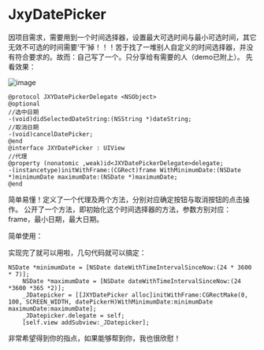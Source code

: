 # JxyDatePicker
因项目需求，需要用到一个时间选择器，设置最大可选时间与最小可选时间，其它无效不可选的时间需要‘干’掉！！！苦于找了一堆别人自定义的时间选择器，并没有符合要求的。故而：自己写了一个。只分享给有需要的人（demo已附上）。
先看效果：

![image](https://github.com/FengziXiao/JxyDatePicker/blob/master/1340843-a76f1e1788c0684f.gif)

```
@protocol JXYDatePickerDelegate <NSObject>
@optional
//选中日期
-(void)didSelectedDateString:(NSString *)dateString;
//取消日期
-(void)cancelDatePicker;
@end
@interface JXYDatePicker : UIView
//代理
@property (nonatomic ,weak)id<JXYDatePickerDelegate>delegate;
-(instancetype)initWithFrame:(CGRect)frame WithMinimumDate:(NSDate *)minimumDate maximumDate:(NSDate *)maximumDate;
@end
```
简单易懂！定义了一个代理及两个方法，分别对应确定按钮与取消按钮的点击操作。
公开了一个方法，即初始化这个时间选择器的方法，参数方别对应：frame，最小日期，最大日期。

简单使用：

实现完了就可以用啦，几句代码就可以搞定：

```
NSDate *minimumDate = [NSDate dateWithTimeIntervalSinceNow:(24 * 3600 * 7)];
    NSDate *maximumDate = [NSDate dateWithTimeIntervalSinceNow:(24 *3600 *365 *2)];
    _JDatepicker = [[JXYDatePicker alloc]initWithFrame:CGRectMake(0, 100, SCREEN_WIDTH, datePickerH)WithMinimumDate:minimumDate maximumDate:maximumDate];
    _JDatepicker.delegate = self;
    [self.view addSubview:_JDatepicker];
```
非常希望得到你的指点，如果能够帮到你，我也很欣慰！